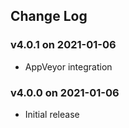 ## Change Log

### v4.0.1 on 2021-01-06

- AppVeyor integration

### v4.0.0 on 2021-01-06

- Initial release

